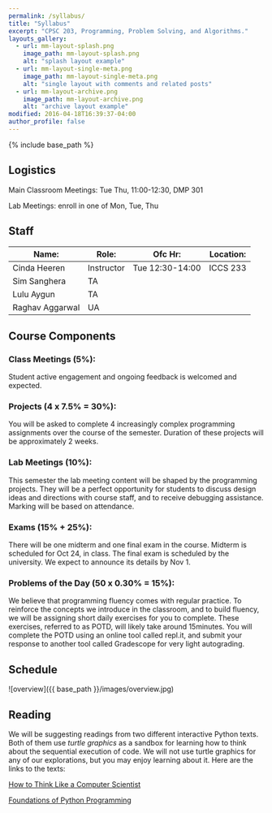 ```yaml
---
permalink: /syllabus/
title: "Syllabus"
excerpt: "CPSC 203, Programming, Problem Solving, and Algorithms."
layouts_gallery:
  - url: mm-layout-splash.png
    image_path: mm-layout-splash.png
    alt: "splash layout example"
  - url: mm-layout-single-meta.png
    image_path: mm-layout-single-meta.png
    alt: "single layout with comments and related posts"
  - url: mm-layout-archive.png
    image_path: mm-layout-archive.png
    alt: "archive layout example"
modified: 2016-04-18T16:39:37-04:00
author_profile: false
---
```


{% include base_path %}

## Logistics

Main Classroom Meetings: Tue Thu, 11:00-12:30, DMP 301

Lab Meetings: enroll in one of Mon, Tue, Thu

## Staff

| Name: | Role: | Ofc Hr: | Location: |
|----|----|----|----|
| Cinda Heeren | Instructor | Tue 12:30-14:00 | ICCS 233 |
| Sim Sanghera | TA | | |
| Lulu Aygun | TA | | |
| Raghav Aggarwal | UA | | |


## Course Components

### Class Meetings (5%):

Student active engagement and ongoing feedback is welcomed and expected.

### Projects (4 x 7.5% = 30%):

You will be asked to complete 4 increasingly complex programming 
assignments over the course of the semester. Duration of these 
projects will be approximately 2 weeks.

### Lab Meetings (10%):

This semester the lab meeting content will be shaped by the programming 
projects. They will be a perfect opportunity for students to discuss 
design ideas and directions with course staff, and to receive 
debugging assistance. Marking will be based on attendance.

### Exams (15% + 25%):

There will be one midterm and one final exam in the course. Midterm 
is scheduled for Oct 24, in class. The final exam is scheduled by 
the university. We expect to announce its details by Nov 1.

### Problems of the Day (50 x 0.30% = 15%):

We believe that programming fluency comes with regular practice. 
To reinforce the concepts we introduce in the classroom, and to build
fluency, we will be assigning short daily exercises for you to 
complete. These exercises, referred to as POTD, will likely take 
around 15minutes. You will complete the POTD using an online tool
called repl.it, and submit your response to another tool called
Gradescope for very light autograding. 

## Schedule

![overview]({{ base_path }}/images/overview.jpg)

## Reading

We will be suggesting readings from two different interactive Python 
texts. Both of them use *turtle graphics* as a sandbox for learning 
how to think about the sequential execution of code. We will not
use turtle graphics for any of our explorations, but you may enjoy
learning about it. Here are the links to the texts:

[How to Think Like a Computer Scientist](https://runestone.academy/runestone/books/published/thinkcspy/index.html)

[Foundations of Python Programming](https://runestone.academy/runestone/books/published/fopp/index.html)




